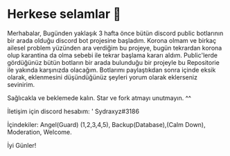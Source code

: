 # Herkese selamlar 👋

Merhabalar, Bugünden yaklaşık 3 hafta önce bütün discord public botlarının bir arada olduğu discord bot projesine başladım. Korona olmam ve birkaç ailesel problem yüzünden ara verdiğim bu projeye, bugün tekrardan korona olup karantina da olma sebebi ile tekrar başlama kararı aldım. Public'lerde gördüğünüz bütün botların bir arada bulunduğu bir projeyle bu Repositorie ile yakında karşınızda olacağım. Botlarımı paylaştıkdan sonra içinde eksik olarak, eklenmesini düşündüğünüz şeyleri yorum olarak eklerseniz sevinirim.
 
Sağlıcakla ve beklemede kalın. Star ve fork atmayı unutmayın. ^^


İletişim için discord hesabım: ' Sydraxyz#3186

İçindekiler: Angel(Guard) (1,2,3,4,5), Backup(Database),(Calm Down), Moderation, Welcome.


İyi Günler!
